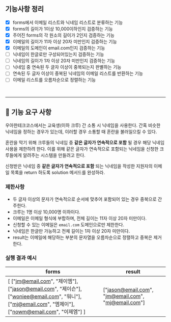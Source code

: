 ## 기능사항 정리
- [x] forms에서 이메일 리스트와 닉네임 리스트로 분류하는 기능
- [x] forms의 길이가 1이상 10,000이하인지 검증하는 기능
- [x] 주어진 forms의 각 원소의 길이가 2인지 검증하는 기능
- [x] 이메일의 길이가 11자 이상 20자 미만인지 검증하는 기능
- [x] 이메일의 도메인이 email.com인지 검증하는 기능
- [ ] 닉네임이 한글로만 구성되어있는지 검증하는 기능
- [ ] 닉네임의 길이가 1자 이상 20자 미만인지 검증하는 기능
- [ ] 닉네임 중 연속된 두 글자 이상이 중복되는지 판별하는 기능
- [ ] 연속된 두 글자 이상이 중복된 닉네임의 이메일 리스트를 반환하는 기능
- [ ] 이메일 리스트를 오름차순으로 정렬하는 기능

<br>

---
## 🚀 기능 요구 사항

우아한테크코스에서는 교육생(이하 크루) 간 소통 시 닉네임을 사용한다. 간혹 비슷한 닉네임을 정하는 경우가 있는데, 이러할 경우 소통할 때 혼란을 불러일으킬 수 있다.

혼란을 막기 위해 크루들의 닉네임 중 **같은 글자가 연속적으로 포함** 될 경우 해당 닉네임 사용을 제한하려 한다. 이를 위해 같은 글자가 연속적으로 포함되는 닉네임을 신청한 크루들에게 알려주는 시스템을 만들려고 한다.


신청받은 닉네임 중 **같은 글자가 연속적으로 포함** 되는 닉네임을 작성한 지원자의 이메일 목록을 return 하도록 solution 메서드를 완성하라.

### 제한사항

- 두 글자 이상의 문자가 연속적으로 순서에 맞추어 포함되어 있는 경우 중복으로 간주한다.
- 크루는 1명 이상 10,000명 이하이다.
- 이메일은 이메일 형식에 부합하며, 전체 길이는 11자 이상 20자 미만이다.
- 신청할 수 있는 이메일은 `email.com` 도메인으로만 제한한다.
- 닉네임은 한글만 가능하고 전체 길이는 1자 이상 20자 미만이다.
- result는 이메일에 해당하는 부분의 문자열을 오름차순으로 정렬하고 중복은 제거한다.

### 실행 결과 예시

| forms | result |
| --- | --- |
| [ ["jm@email.com", "제이엠"], ["jason@email.com", "제이슨"], ["woniee@email.com", "워니"], ["mj@email.com", "엠제이"], ["nowm@email.com", "이제엠"] ] | ["jason@email.com", "jm@email.com", "mj@email.com"] |

